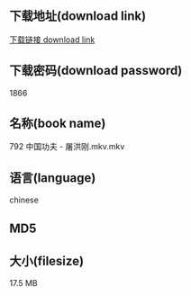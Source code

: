 ## 下载地址(download link)
[下载链接 download link](https://voluble-croquembouche-d321dc.netlify.app/?s=792+%E4%B8%AD%E5%9B%BD%E5%8A%9F%E5%A4%AB+-+%E5%B1%A0%E6%B4%AA%E5%88%9A.mkv)

## 下载密码(download password)
1866

## 名称(book name)
792 中国功夫 - 屠洪刚.mkv.mkv

## 语言(language)
chinese

## MD5


## 大小(filesize)
17.5 MB
